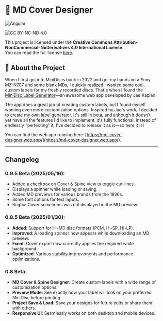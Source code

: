 # 💽 MD Cover Designer

![Angular](https://img.shields.io/badge/Angular-%23DD0031.svg?style=for-the-badge&logo=angular&logoColor=white)

![CC BY-NC-ND 4.0](https://licensebuttons.net/l/by-nc-nd/4.0/88x31.png)

This project is licensed under the **Creative Commons Attribution-NonCommercial-NoDerivatives 4.0 International License**.  
You can read the full license [here](LICENSE).

## 📌 About the Project

When I first got into MiniDiscs back in 2022 and got my hands on a Sony MZ-N707 and some blank MDs, I quickly realized I wanted some cool, custom labels for my freshly recorded discs.
That's when I found the [MiniDisc Label Generator](https://md-label.jkap.io/)—an awesome web app developed by Jae Kaplan.

The app does a great job of creating custom labels, but I found myself wanting even more customization options. Inspired by Jae's work, I decided to create my own label generator. It's still in beta, and although it doesn't yet have all the features I'd like to implement, it's fully functional. Instead of endlessly "perfecting" it, I've decided to release it as is—so here it is!

You can find the web app running here: [https://md-cover-designer.web.app/](https://md-cover-designer.web.app/).

---

## Changelog

### 0.9.5 Beta (2025/05/16):
  - Added a checkbox on Cover & Spine view to toggle cut-lines.
  - Displays a spinner while loading or saving.
  - Added MD previews for various brands from the 1996s.
  - Some font options for text inputs.
  - Bugfix: Cover sometimes was not displayed in the MD preview.

### 0.8.5 Beta (2025/01/30):
  - **Added**: Support for Hi-MD disc formats (PCM, Hi-SP, Hi-LP).
  - **Improved**: A loading spinner now appears while downloading an MD preview.
  - **Fixed**: Cover export now correctly applies the required white background.
  - **Optimized**: Various stability improvements and performance optimizations.

### 0.8 Beta:
  - **MD Cover & Spine Designer**: Create custom labels with a wide range of customization options.
  - **Preview Mode**: See exactly how your label will look on your preferred MiniDisc before printing.
  - **Project Save & Load**: Save your designs for future edits or share them with others.
  - **Responsive UI**: Seamlessly works on both desktop and mobile devices.
